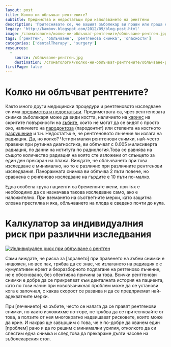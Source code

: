 ```yaml
---
layout: post
title: Колко ни облъчват рентгените?
subtitle: Предимства и недостатъци при използването на рентгени
description: 'Притеснявате се, че вашият зъболекар ви прави или праща на много рентгенови изследвания и логично идва въпросът „Какви рискове носи това?”. В тази статия ще изясним при какви ситуации трябва да се прави такова изследване, защо и какъв е реалният риск за вашето здраве.'
legacy: 'http://kambov.blogspot.com/2012/09/blog-post.html'
image: /стоматология/колко-ни-облъчват-рентгените/облъчване-рентген.jpg
tags: ['рентген', 'облъчване', 'рентгенова снимка', 'опасности']
categories: ['dentalTherapy', 'surgery']
resources:
  -
    source: /облъчване-рентген.jpg
    destination: /стоматология/колко-ни-облъчват-рентгените/облъчване-рентген.jpg
firstPage: false
---
```

# Колко ни облъчват рентгените?

Както много други медицински процедури и рентгеновото изследване си има [предимства и недостатъци](../стоматология/избелване-на-зъби-в-домашни-условия.html "Предимства и недостатъци при избелването на зъби"). Предимствата са, чрез рентгеновата снимка зъболекаря може да види костта, наличието на [кариес](../стоматология/малък-кариес.html "Лечение на малък кариес") на скритите повърхности на [зъбите](../стоматология/опасности-при-умъртяване-на-зъб-с-арсен.html "Опасности при умъртвяването на зъбите с арсен"), които не могат да се видят с просто око, наличието на [пародонтоза](../стоматология/как-да-се-справим-с-пародонтозата.html "Как да се справим с пародонтозата") (пародонтит) или степента на костното [разрушение](../стоматология/счупен-зъб.html "Възстановяване на разрушен или счупен зъб") и т.н. Недостатък е, че рентгеновото лъчение ви излага на радиация. Да, но колко? Четири малки рентгенови снимки, най-често правени при рутинна диагностика, ви облъчват с 0.005 милисиверта радиация, по данни на иститута по радиология.Това се равнява на същото количество радиация на която сте изложени от слънцето за един ден прекаран на плажа. Виждате, че облъчването при това изследване е минимално, но то е различно при различните рентгенови изследвания. Панорамната снимка ви облъчва 2 пъти повече, но сравнена с ренгеново изследване на гърдите е 10 пъти по-малко.

Една особена група пациенти са бременните жени, при тях е необходимо да се назначава такова изследване само, ако е наложително. При вземането на съответните мерки, като защитна оловна престилка и яка, облъчването на плода е сведено почти до нула.

# Kалкулатор за индивидуалния риск при различни изследвания

[![Индивидуален риск при облъчване с рентген](колко-ни-облъчват-рентгените/облъчване-рентген.jpg)](http://www.xrayrisk.com/calculator/calculator-normal-studies.php?del=1&did=132050)

Сами виждате, че риска за [здравето] при правенето на зъбни снимки е нищожен, но все пак, трябва да се знае, че излагането на радиация е с кумулативен ефект и безразборното подлагане на ретгеново лъчение, не е обосновано, без обективна причина за това. Всички рентгенови снимки е добре да се прикрепват към денталната история на пациента, като по този начин при нововъзникнал проблем може да се установи кога е започнал, с каква скорост се развива и да се предприемат най-адекватните мерки.

При [лечението] на зъбите, често се налага да се правят рентгенови снимки, но както изложихме по-горе, не трябва да се притеснявайте от това, а ползите от нея многократно надвишават рисковете, които може да крие. И накрая ще завършим с това, че е по-добре да хванем един [проблем] рано и да го решим с минимални усилия, отколкото да си спестим една снимка и след това да прекараме дълги часове на зъболекарския стол.
